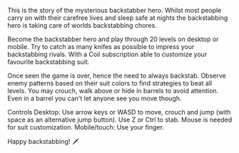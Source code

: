 This is the story of the mysterious backstabber hero. Whilst most people carry on with their carefree lives and sleep safe at nights the backstabbing hero is taking care of worlds backstabbing chores.

Become the backstabber hero and play through 20 levels on desktop or mobile. Try to catch as many knifes as possible to impress your backstabbing rivals. With a Coil subscription able to customize your favourite backstabbing suit. 

Once seen the game is over, hence the need to always backstab. Observe enemy patterns based on their suit colors to find strategies to beat all levels. You may crouch, walk above or hide in barrels to avoid attention. Even in a barrel you can't let anyone see you move though.

Controls
Desktop: Use arrow keys or WASD to move, crouch and jump (with space as an alternative jump button). Use Z or Ctrl to stab. Mouse is needed for suit customization.
Mobile/touch: Use your finger.

Happy backstabbing! 🗡️